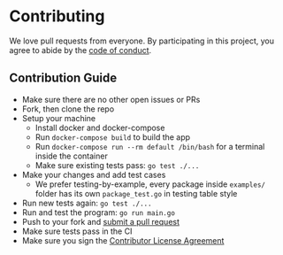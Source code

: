 # Contributing

We love pull requests from everyone. By participating in this project, you
agree to abide by the [code of conduct](https://github.com/goeuro/ingress-generator-kit/blob/master/CODE_OF_CONDUCT.md).

## Contribution Guide

* Make sure there are no other open issues or PRs
* Fork, then clone the repo
* Setup your machine
  * Install docker and docker-compose
  * Run `docker-compose build` to build the app
  * Run `docker-compose run --rm default /bin/bash` for a terminal inside the container
  * Make sure existing tests pass: `go test ./...`
* Make your changes and add test cases
  * We prefer testing-by-example, every package inside `examples/` folder has its own `package_test.go` in testing table style
* Run new tests again: `go test ./...`
* Run and test the program: `go run main.go`
* Push to your fork and [submit a pull request](https://github.com/goeuro/ingress-generator-kit/compare)
* Make sure tests pass in the CI
* Make sure you sign the [Contributor License Agreement](https://cla-assistant.io/goeuro/ingress-generator-kit)
